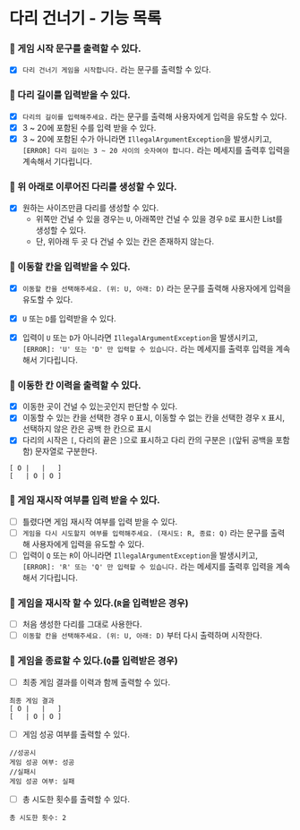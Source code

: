 # 다리 건너기 - 기능 목록
### 🎯 게임 시작 문구를 출력할 수 있다.
- [x] `다리 건너기 게임을 시작합니다.` 라는 문구를 출력할 수 있다.

### 🎯 다리 길이를 입력받을 수 있다.
 - [x] `다리의 길이를 입력해주세요.` 라는 문구를 출력해 사용자에게 입력을 유도할 수 있다.
 - [x] 3 ~ 20에 포함된 수를 입력 받을 수 있다.
 - [x] 3 ~ 20에 포함된 수가 아니라면 `IllegalArgumentException`을 발생시키고, `[ERROR] 다리 길이는 3 ~ 20 사이의 숫자여야 합니다.` 라는 메세지를 출력후 입력을 계속해서 기다립니다.

### 🎯 위 아래로 이루어진 다리를 생성할 수 있다.
- [x] 원하는 사이즈만큼 다리를 생성할 수 있다. 
    - 위쪽만 건널 수 있을 경우는 `U`, 아래쪽만 건널 수 있을 경우 `D`로 표시한 List를 생성할 수 있다.
    - 단, 위아래 두 곳 다 건널 수 있는 칸은 존재하지 않는다.

### 🎯 이동할 칸을 입력받을 수 있다.
- [x] `이동할 칸을 선택해주세요. (위: U, 아래: D)` 라는 문구를 출력해 사용자에게 입력을 유도할 수 있다.
- [x] `U` 또는 `D`를 입력받을 수 있다.
- [x] 입력이 `U` 또는 `D`가 아니라면 `IllegalArgumentException`을 발생시키고, `[ERROR]: 'U' 또는 'D' 만 입력할 수 있습니다.` 라는 메세지를 출력후 입력을 계속해서 기다립니다.


### 🎯 이동한 칸 이력을 출력할 수 있다.
- [x] 이동한 곳이 건널 수 있는곳인지 판단할 수 있다.
- [x] 이동할 수 있는 칸을 선택한 경우 `O` 표시, 이동할 수 없는 칸을 선택한 경우 `X` 표시, 선택하지 않은 칸은 공백 한 칸으로 표시
- [x] 다리의 시작은 `[`, 다리의 끝은 `]`으로 표시하고 다리 칸의 구분은 ` | `(앞뒤 공백을 포함함) 문자열로 구분한다.
```
[ O |   |   ]
[   | O | O ]
```

### 🎯 게임 재시작 여부를 입력 받을 수 있다.
- [ ] 틀렸다면 게임 재시작 여부를 입력 받을 수 있다.
- [ ] `게임을 다시 시도할지 여부를 입력해주세요. (재시도: R, 종료: Q)` 라는 문구를 출력해 사용자에게 입력을 유도할 수 있다.
- [ ] 입력이 `Q` 또는 `R`이 아니라면 `IllegalArgumentException`을 발생시키고, `[ERROR]: 'R' 또는 'Q' 만 입력할 수 있습니다.` 라는 메세지를 출력후 입력을 계속해서 기다립니다.

### 🎯 게임을 재시작 할 수 있다.(`R`을 입력받은 경우)
- [ ] 처음 생성한 다리를 그대로 사용한다.
- [ ] `이동할 칸을 선택해주세요. (위: U, 아래: D)` 부터 다시 출력하며 시작한다.

### 🎯 게임을 종료할 수 있다.(`Q`를 입력받은 경우)
- [ ] 최종 게임 결과를 이력과 함께 출력할 수 있다.
```
최종 게임 결과
[ O |   |   ]
[   | O | O ]
```
- [ ] 게임 성공 여부를 출력할 수 있다.
```
//성공시
게임 성공 여부: 성공
//실패시
게임 성공 여부: 실패
```

- [ ] 총 시도한 횟수를 출력할 수 있다.
```
총 시도한 횟수: 2
```